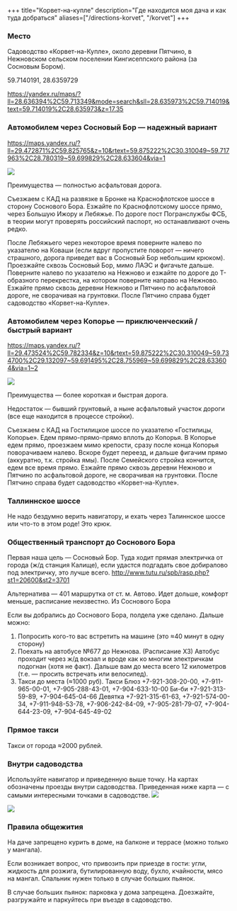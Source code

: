 +++
title="Корвет-на-купле"
description="Где находится моя дача и как туда добраться"
aliases=["/directions-korvet", "/korvet"]
+++
### Место

Садоводство «Корвет-на-Купле», около деревни Пятчино, в Нежновском сельском поселении Кингисеппского района (за Сосновым Бором).

59.7140191, 28.6359729


https://yandex.ru/maps/?ll=28.636394%2C59.713349&mode=search&sll=28.635973%2C59.714019&text=59.714019%2C28.635973&z=17.35

### Автомобилем через Сосновый Бор — надежный вариант

<https://maps.yandex.ru/?ll=29.472871%2C59.825765&z=10&rtext=59.875222%2C30.310049~59.717963%2C28.780319~59.699829%2C28.633604&via=1>

![](../drive-through-sosnoviy-bor.png)

Преимущества — полностью асфальтовая дорога.

Съезжаем с КАД на развязке в Бронке на Краснофлотское шоссе в сторону Соснового Бора. Езжайте по Краснофлотскому шоссе прямо, через Большую Ижору и Лебяжье. По дороге пост Погранслужбы ФСБ, в теории могут проверять российский паспорт, но останавливают очень редко.

После Лебяжьего через некоторое время поверните налево по указателю на Коваши (если вдруг пропустите поворот — ничего страшного, дорога приведет вас в Сосновый Бор небольшим крюком). Проезжайте сквозь Сосновый Бор, мимо ЛАЭС и фигачьте дальше. Поверните налево по указателю на Нежново и езжайте по дороге до Т-образного перекрестка, на котором поверните направо на Нежново. Езжайте прямо сквозь деревни Нежново и Пятчино по асфальтовой дороге, не сворачивая на грунтовки. После Пятчино справа будет садоводство «Корвет-на-Купле».

### Автомобилем через Копорье — приключенческий / быстрый вариант

<https://maps.yandex.ru/?ll=29.473524%2C59.782334&z=10&rtext=59.875222%2C30.310049~59.734700%2C29.132097~59.691495%2C28.755969~59.699829%2C28.633604&via=1~2>

![](../drive-through-koporie.png)

Преимущества — более короткая и быстрая дорога.

Недостаток — бывший грунтовый, а ныне асфальтовый участок дороги (все еще находится в процессе стройки). 

Съезжаем с КАД на Гостилицкое шоссе по указателю «Гостилицы, Копорье». Едем прямо-прямо-прямо вплоть до Копорья. В Копорье едем прямо, проезжаем мимо крепости, сразу после конца Копорья поворачиваем налево. Вскоре будет переезд, и дальше фигачим прямо (аккуратно, т.к. стройка ямы). После Семейского стройка кончится, едем все время прямо. Езжайте прямо сквозь деревни Нежново и Пятчино по асфальтовой дороге, не сворачивая на грунтовки. После Пятчино справа будет садоводство «Корвет-на-Купле».

### Таллиннское шоссе 
Не надо бездумно верить навигатору, и ехать через Талиннское шоссе или что-то в этом роде! Это крюк.

### Общественный транспорт до Соснового Бора

Первая наша цель — Сосновый Бор. Туда ходит прямая электричка от города (ж/д станция Калище), если удастся подгадать свое добиралово под электричку, это лучше всего. http://www.tutu.ru/spb/rasp.php?st1=20600&st2=3701

Альтернатива — 401 маршрутка от ст. м. Автово. Идет дольше, комфорт меньше, расписание неизвестно.
Из Соснового Бора

Если вы добрались до Соснового Бора, полдела уже сделано. Дальше можно:

1. Попросить кого-то вас встретить на машине (это ≈40 минут в одну сторону)
2. Поехать на автобусе №677 до Нежнова. (Расписание ХЗ) Автобус проходит через ж/д вокзал и вроде как ко многим электричкам подогнан (хотя не факт). Дальше вам до места всего 12 километров (т.е. — просить встречать или велосипед).
3. Такси до места (≈1000 руб).
        Такси Блюз +7-921-308-20-00, +7-911-965-00-01, +7-905-288-43-01, +7-904-633-10-00
        Би-би +7-921-313-59-89, +7-904-645-04-66
        Девятка +7-921-315-61-63, +7-921-574-00-34, +7-911-948-53-78, +7-906-242-84-09, +7-905-281-79-07, +7-904-644-23-09, +7-904-645-49-02

### Прямое такси

Такси от города ≈2000 рублей.

### Внутри садоводства

Используйте навигатор и приведенную выше точку. На картах обозначены проезды внутри садоводства. Приведенная ниже карта — с самыми интересными точками в садоводстве.
![](../korvet-map-new.png)

![](../tsarev-house.jpg)

### Правила общежития

На даче запрещено курить в доме, на балконе и террасе (можно только у мангала).

Если возникает вопрос, что привозить при приезде в гости: угли, жидкость для розжига, бутилированную воду, бухло, кчайности, мясо на мангал. Спальник нужен только в случае больших пьянок.

В случае больших пьянок: парковка у дома запрещена. Доезжайте, разгружайте и паркуйтесь при въезде в садоводство.
